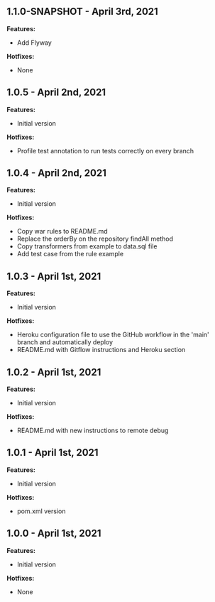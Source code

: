 ## 1.1.0-SNAPSHOT - April 3rd, 2021
**Features:**
- Add Flyway

**Hotfixes:**
- None

## 1.0.5 - April 2nd, 2021
**Features:**
- Initial version

**Hotfixes:**
- Profile test annotation to run tests correctly on every branch

## 1.0.4 - April 2nd, 2021
**Features:**
- Initial version

**Hotfixes:**
- Copy war rules to README.md
- Replace the orderBy on the repository findAll method
- Copy transformers from example to data.sql file
- Add test case from the rule example

## 1.0.3 - April 1st, 2021
**Features:**
- Initial version

**Hotfixes:**
- Heroku configuration file to use the GitHub workflow in the 'main' branch and automatically deploy
- README.md with Gitflow instructions and Heroku section

## 1.0.2 - April 1st, 2021
**Features:**
- Initial version

**Hotfixes:**
- README.md with new instructions to remote debug

## 1.0.1 - April 1st, 2021
**Features:**
- Initial version

**Hotfixes:**
- pom.xml version

## 1.0.0 - April 1st, 2021
**Features:**
- Initial version

**Hotfixes:**
- None
